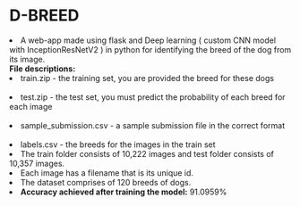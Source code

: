 # D-BREED
<li> A web-app made using flask and Deep learning ( custom CNN model with InceptionResNetV2 ) in python for identifying the breed of the dog from its image.</li>
<b>File descriptions:</b>
&nbsp;    <li> train.zip - the training set, you are provided the breed for these dogs</li>
&nbsp;     <li> test.zip - the test set, you must predict the probability of each breed for each image </li>
&nbsp;     <li> sample_submission.csv - a sample submission file in the correct format </li>
&nbsp;     <li> labels.csv - the breeds for the images in the train set </li>
<li> The train folder consists of 10,222 images and test folder consists of 10,357 images.</li>
<li> Each image has a filename that is its unique id. </li>
<li> The dataset comprises of 120 breeds of dogs. </li>
<li> <b>Accuracy achieved after training the model:</b>  91.0959% </li>

